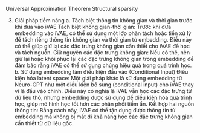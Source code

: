 Universal Approximation Theorem
Structural sparsity

3. Giải pháp tiềm năng
a. Tách biệt thông tin không gian và thời gian trước khi đưa vào iVAE
Tách biệt không gian-thời gian: Trước khi đưa embedding vào iVAE, có thể sử dụng một lớp phân tách hoặc tiền xử lý để tách riêng thông tin không gian và thời gian từ embedding. Điều này có thể giúp giữ lại các đặc trưng không gian cần thiết cho iVAE để học và tách nguồn.
Giữ nguyên các đặc trưng không gian: Nếu có thể, nên giữ lại hoặc khôi phục lại các đặc trưng không gian trong embedding để đảm bảo rằng iVAE có thể sử dụng chúng hiệu quả trong quá trình học.
b. Sử dụng embedding làm điều kiện đầu vào (Conditional Input)
Điều kiện hóa latent space: Một giải pháp khác là sử dụng embedding từ Neuro-GPT như một điều kiện bổ sung (conditional input) cho iVAE thay vì là đầu vào chính. Điều này có nghĩa là iVAE vẫn học các đặc trưng từ dữ liệu thô, nhưng embedding được sử dụng để điều kiện hóa quá trình học, giúp mô hình học tốt hơn các phân phối tiềm ẩn.
Kết hợp hai nguồn thông tin: Bằng cách này, iVAE có thể tận dụng được thông tin từ embedding mà không bị mất đi khả năng học các đặc trưng không gian cần thiết từ dữ liệu gốc.
